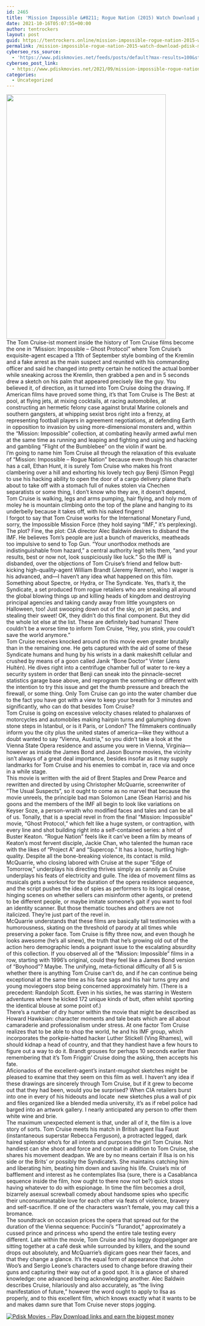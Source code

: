 ```yaml
---
id: 2465
title: 'Mission Impossible &#8211; Rogue Nation (2015) Watch Download pdisk Movie'
date: 2021-10-16T05:07:55+00:00
author: tentrockers
layout: post
guid: https://tentrockers.online/mission-impossible-rogue-nation-2015-watch-download-pdisk-movie/
permalink: /mission-impossible-rogue-nation-2015-watch-download-pdisk-movie/
cyberseo_rss_source:
  - 'https://www.pdiskmovies.net/feeds/posts/default?max-results=100&start-index=201'
cyberseo_post_link:
  - https://www.pdiskmovies.net/2021/09/mission-impossible-rogue-nation-2015.html
categories:
  - Uncategorized
---
```

<div class="separator">
  <a href="https://1.bp.blogspot.com/-_U2eXoJtI1g/YU_-VWiKUgI/AAAAAAAAAV8/S9xxVBGMLwYoWn5eiip69dAm4EKIWsW_ACLcBGAsYHQ/s2048/deewd.jpg" imageanchor="1"><img loading="lazy" border="0" data-original-height="2048" data-original-width="1335" height="640" src="https://1.bp.blogspot.com/-_U2eXoJtI1g/YU_-VWiKUgI/AAAAAAAAAV8/S9xxVBGMLwYoWn5eiip69dAm4EKIWsW_ACLcBGAsYHQ/w418-h640/deewd.jpg" width="418" /></a>
</div>



<div>
  <div>
    <span>The Tom Cruise-ist moment inside the history of Tom Cruise films become the one in &#8220;Mission: Impossible &#8211; Ghost Protocol&#8221; where Tom Cruise&#8217;s exquisite-agent escaped a 11th of September style bombing of the Kremlin and a fake arrest as the main suspect and reunited with his commanding officer and said he changed into pretty certain he noticed the actual bomber while sneaking across the Kremlin, then grabbed a pen and in 5 seconds drew a sketch on his palm that appeared precisely like the guy. You believed it, of direction, as it turned into Tom Cruise doing the drawing. If American films have proved some thing, it&#8217;s that Tom Cruise is The Best: at pool, at flying jets, at mixing cocktails, at racing automobiles, at constructing an hermetic felony case against brutal Marine colonels and southern gangsters, at whipping sexist bros right into a frenzy, at representing football players in agreement negotiations, at defending Earth in opposition to invasion by using more-dimensional monsters and, within the &#8220;Mission: Impossible&#8221; collection, at combating heavily armed awful men at the same time as running and leaping and fighting and using and hacking and gambling “Flight of the Bumblebee” on the violin if want be.</span>
  </div>
  
  <div>
    <span>I&#8217;m going to name him Tom Cruise all through the relaxation of this evaluate of &#8220;Mission: Impossible &#8211; Rogue Nation&#8221; because even though his character has a call, Ethan Hunt, it is surely Tom Cruise who makes his front clambering over a hill and exhorting his lovely tech guy Benji (Simon Pegg) to use his hacking ability to open the door of a cargo delivery plane that&#8217;s about to take off with a stomach full of nukes stolen via Chechen separatists or some thing, I don&#8217;t know who they are, it doesn&#8217;t depend, Tom Cruise is walking, legs and arms pumping, hair flying, and holy mom of moley he is mountain climbing onto the top of the plane and hanging to its underbelly because it takes off, with his naked fingers!&nbsp;</span>
  </div>
  
  <div>
    <span>I forgot to say that Tom Cruise works for the International Monetary Fund, sorry, the Impossible Mission Force (they hold saying &#8220;IMF,&#8221; it&#8217;s perplexing). The plot? Fine, the plot: CIA director Alec Baldwin desires to disband the IMF. He believes Tom’s people are just a bunch of mavericks, meatheads too impulsive to send to Top Gun. “Your unorthodox methods are indistinguishable from hazard,” a central authority legit tells them, “and your results, best or now not, look suspiciously like luck.” So the IMF is disbanded, over the objections of Tom Cruise’s friend and fellow butt-kicking high-quality-agent William Brandt (Jeremy Renner), who I wager is his advanced, and—I haven&#8217;t any idea what happened on this film. Something about Spectre, or Hydra, or The Syndicate. Yes, that’s it, the Syndicate, a set produced from rogue retailers who are sneaking all around the global blowing things up and killing heads of kingdom and destroying principal agencies and taking candy away from little youngsters on Halloween, too! Just swooping down out of the sky, on jet packs, and stealing their sweet! OK, they didn’t do this final component. But they did the whole lot else at the list. These are definitely bad humans! There couldn&#8217;t be a worse time to inform Tom Cruise, “Hey, you stink, you could’t save the world anymore.”</span>
  </div>
  
  <div>
    <span>Tom Cruise receives knocked around on this movie even greater brutally than in the remaining one. He gets captured with the aid of some of these Syndicate humans and hung by his wrists in a dank makeshift cellular and crushed by means of a goon called Janik “Bone Doctor” Vinter (Jens Hultén). He dives right into a centrifuge chamber full of water to re-key a security system in order that Benji can sneak into the pinnacle-secret statistics garage base above, and reprogram the something or different with the intention to try this issue and get the thumb pressure and breach the firewall, or some thing. Only Tom Cruise can go into the water chamber due to the fact you have got with a view to keep your breath for 3 minutes and significantly, who can do that besides Tom Cruise?</span>
  </div>
  
  <div>
    <span>Tom Cruise is going on excessive velocity chases related to phalanxes of motorcycles and automobiles making hairpin turns and galumphing down stone steps in Istanbul, or is it Paris, or London? The filmmakers continually inform you the city plus the united states of america—like they without a doubt wanted to say “Vienna, Austria,” so you didn’t take a look at the Vienna State Opera residence and assume you were in Vienna, Virginia—however as inside the James Bond and Jason Bourne movies, the vicinity isn&#8217;t always of a great deal importance, besides insofar as it may supply landmarks for Tom Cruise and his enemies to combat in, race via and once in a while stage.</span>
  </div>
  
  <div>
    <span>This movie is written with the aid of Brent Staples and Drew Pearce and rewritten and directed by using Christopher McQuarrie, screenwriter of &#8220;The Usual Suspects&#8221;, so it ought to come as no marvel that because the movie unreels, the principle bad man Solomon Lane (Sean Harris) and his goons and the members of the IMF all begin to look like variations on Keyser Soze, a person-wraith who modified faces and tales and can be all of us. Tonally, that is a special revel in from the final &#8220;Mission: Impossible&#8221; movie, &#8220;Ghost Protocol,&#8221; which felt like a huge system, or contraption, with every line and shot building right into a self-contained series: a hint of Buster Keaton. &#8220;Rogue Nation&#8221; feels like it can’ve been a film by means of Keaton’s most fervent disciple, Jackie Chan, who talented the human race with the likes of &#8220;Project A&#8221; and &#8220;Supercop.&#8221; It has a loose, hurtling high-quality. Despite all the bone-breaking violence, its contact is mild.</span>
  </div>
  
  <div>
    <span>McQuarrie, who closing labored with Cruise at the super &#8220;Edge of Tomorrow,&#8221; underplays his directing thrives simply as cannily as Cruise underplays his feats of electricity and guile. The idea of movement films as musicals gets a workout for the duration of the opera residence sequence, and the script pushes the idea of spies as performers to its logical cease, hinging scenes on whether sellers can misinform other agents, or pretend to be different people, or maybe imitate someone’s gait if you want to fool an identity scanner. But those thematic touches and others are not italicized. They&#8217;re just part of the revel in.</span>
  </div>
  
  <div>
    <span>McQuarrie understands that these films are basically tall testimonies with a humorousness, skating on the threshold of parody at all times while preserving a poker face. Tom Cruise is fifty three now, and even though he looks awesome (he’s all sinew), the truth that he’s growing old out of the action hero demographic lends a poignant issue to the escalating absurdity of this collection. If you observed all of the &#8220;Mission: Impossible&#8221; films in a row, starting with 1996’s original, could they feel like a James Bond version of &#8220;Boyhood&#8221;? Maybe. The unifying, meta-fictional difficulty of all 5 is whether there is anything Tom Cruise can’t do, and if he can continue being exceptional at the same time as his face sags and his hair turns grey and young moviegoers stop being concerned approximately him. (There is a precedent: Randolph Scott. Even in his sixties, he was starring in Western adventures where he kicked 172 unique kinds of butt, often whilst sporting the identical blouse at some point of.)</span>
  </div>
  
  <div>
    <span>There’s a number of dry humor within the movie that might be described as Howard Hawksian: character moments and tale beats which are all about camaraderie and professionalism under stress. At one factor Tom Cruise realizes that to be able to shop the world, he and his IMF group, which incorporates the porkpie-hatted hacker Luther Stickell (Ving Rhames), will should kidnap a head of country, and that they handiest have a few hours to figure out a way to do it. Brandt grouses for perhaps 10 seconds earlier than remembering that it’s Tom Friggin’ Cruise doing the asking, then accepts his fate.</span>
  </div>
  
  <div>
    <span>Aficionados of the excellent-agent&#8217;s instant-mugshot sketches might be pleased to examine that they seem on this film as well. I haven&#8217;t any idea if these drawings are sincerely through Tom Cruise, but if it grew to become out that they had been, would you be surprised? When CIA retailers burst into one in every of his hideouts and locate&nbsp; new sketches plus a wall of pix and files organized like a blended media university, it&#8217;s as if rebel police had barged into an artwork gallery. I nearly anticipated any person to offer them white wine and brie.</span>
  </div>
  
  <div>
    <span>The maximum unexpected element is that, under all of it, the film is a love story of sorts. Tom Cruise meets his match in British agent Ilsa Faust (instantaneous superstar Rebecca Ferguson), a protracted legged, dark haired splendor who&#8217;s for all intents and purposes the girl Tom Cruise. Not handiest can she shoot and force and combat in addition to Tom Cruise, she shares his movement deadpan. We are by no means certain if Ilsa is on his side or the Brits’ or possibly the Syndicate’s. She maintains catching him and liberating him, beating him down and saving his life. Cruise’s mix of bafflement and interest as he contemplates Ilsa (sure, there is a Casablanca sequence inside the film, how ought to there now not be?) quick stops having whatever to do with espionage. In time the film becomes a droll, bizarrely asexual screwball comedy about handsome spies who specific their unconsummatable love for each other via feats of violence, bravery and self-sacrifice. If one of the characters wasn’t female, you may call this a bromance.</span>
  </div>
  
  <div>
    <span>The soundtrack on occasion prices the opera that spread out for the duration of the Vienna sequence: Puccini’s &#8220;Turandot,&#8221; approximately a cussed prince and princess who spend the entire tale testing every different. Late within the movie, Tom Cruise and his leggy doppelganger are sitting together at a café desk while surrounded by killers, and the sound drops out absolutely, and McQuarrie’s digicam goes near their faces, and that they change a glance. It’s the equal form of appearance that John Woo’s and Sergio Leone’s characters used to change before drawing their guns and capturing their way out of a good spot. It is a glance of shared knowledge: one advanced being acknowledging another. Alec Baldwin describes Cruise, hilariously and also accurately, as “the living manifestation of future,” however the word ought to apply to Ilsa as properly, and to this excellent film, which knows exactly what it wants to be and makes damn sure that Tom Cruise never stops jogging.</span>
  </div>
</div>

[![](https://1.bp.blogspot.com/-a93bp85aB6g/YUXjACCiX3I/AAAAAAAAbQE/GHmPI7h0af0tqn6tYzd0cdrDv9Hu9LUSACLcBGAsYHQ/s16000/Play_it_New-removebg-preview.png "Pdisk Movies - Play Download links and earn the biggest money")](https://pdisklink.com/1/bnYybHU1MDAwcDNo?dn=1)